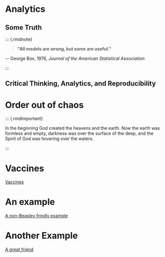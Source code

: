 # Analytics

## Some Truth

::: {.rmdnote} 

>**"All models are wrong, but some are useful."**

-- George Box, 1976, *Journal of the American Statistical Association*

:::

## Critical Thinking, Analytics, and Reproducibility

# Order out of chaos


::: {.rmdimportant}

In the beginning God created the heavens and the earth.  Now the earth was formless and empty, darkness was over the surface of the deep, and the Spirit of God was hovering over the waters.

:::


# Vaccines

[Vaccines](https://www.ncbi.nlm.nih.gov/pmc/articles/PMC5789217/)

# An example

[A non-Beasley frindly example](https://gobluehose.com/news/2023/2/1/bevy-of-newcomers-join-pc-football-program-on-national-signing-day.aspx) 


# Another Example

[A great friend](https://doctors.prismahealth.org/provider/Megan+Malone+Schellinger/992715)
